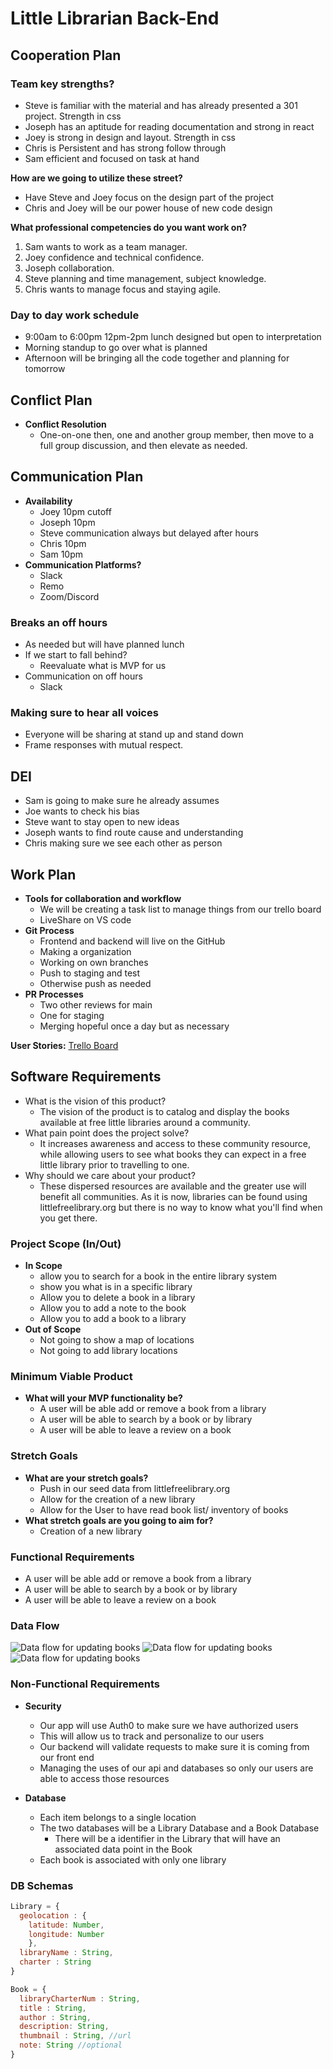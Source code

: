 # Little Librarian Back-End

## Cooperation Plan

### Team key strengths?

* Steve is familiar with the material and has already presented a 301 project. Strength in css
* Joseph has an aptitude for reading documentation and strong in react
* Joey is strong in design and layout. Strength in css
* Chris is Persistent and has strong follow through
* Sam efficient and focused on task at hand

**How are we going to utilize these street?**

* Have Steve and Joey focus on the design part of the project
* Chris and Joey will be our power house of new code design

**What professional competencies do you want work on?**

1. Sam wants to work as a team manager.
2. Joey confidence and technical confidence.
3. Joseph collaboration.
4. Steve planning and time management, subject knowledge.
5. Chris wants to manage focus and staying agile.

### Day to day work schedule

* 9:00am to 6:00pm 12pm-2pm lunch designed but open to interpretation
* Morning standup to go over what is planned
* Afternoon will be bringing all the code together and planning for tomorrow

## Conflict Plan

* **Conflict Resolution**
  * One-on-one then, one and another group member, then move to a full group discussion, and then elevate as needed.

## Communication Plan

* **Availability**
  * Joey 10pm cutoff
  * Joseph 10pm
  * Steve communication always but delayed after hours
  * Chris 10pm
  * Sam 10pm
* **Communication Platforms?**
  * Slack
  * Remo
  * Zoom/Discord

### Breaks an off hours

* As needed but will have planned lunch
* If we start to fall behind?
  * Reevaluate what is MVP for us
* Communication on off hours
  * Slack

### Making sure to hear all voices

* Everyone will be sharing at stand up and stand down
* Frame responses with mutual respect.

## DEI

* Sam is going to make sure he already assumes
* Joe wants to check his bias
* Steve want to stay open to new ideas
* Joseph wants to find route cause and understanding
* Chris making sure we see each other as person

## Work Plan

* **Tools for collaboration and workflow**
  * We will be creating a task list to manage things from our trello board
  * LiveShare on VS code
* **Git Process**
  * Frontend and backend will live on the GitHub
  * Making a organization
  * Working on own branches
  * Push to staging and test
  * Otherwise push as needed
* **PR Processes**
  * Two other reviews for main
  * One for staging
  * Merging hopeful once a day but as necessary

**User Stories:**
[Trello Board](https://trello.com/b/0ab5BQlD/open-hand-data)

## Software Requirements

* What is the vision of this product?
  * The vision of the product is to catalog and display the books available at free little libraries around a community.
* What pain point does the project solve?
  * It increases awareness and access to these community resource, while allowing users to see what books they can expect in a free little library prior to travelling to one.
* Why should we care about your product?
  * These dispersed resources are available and the greater use will benefit all communities. As it is now, libraries can be found using littlefreelibrary.org but there is no way to know what you'll find when you get there.

### Project Scope (In/Out)

* **In Scope**
  * allow you to search for a book in the entire library system
  * show you what is in a specific library
  * Allow you to delete a book in a library
  * Allow you to add a note to the book
  * Allow you to add a book to a library
* **Out of Scope**
  * Not going to show a map of locations
  * Not going to add library locations

### Minimum Viable Product

* **What will your MVP functionality be?**
  * A user will be able add or remove a book from a library
  * A user will be able to search by a book or by library
  * A user will be able to leave a review on a book

### Stretch Goals

* **What are your stretch goals?**
  * Push in our seed data from littlefreelibrary.org
  * Allow for the creation of a new library
  * Allow for the User to have read book list/ inventory of books
* **What stretch goals are you going to aim for?**
  * Creation of a new library

### Functional Requirements

* A user will be able add or remove a book from a library
* A user will be able to search by a book or by library
* A user will be able to leave a review on a book

### Data Flow

![Data flow for updating books](./readme-assets/add-flow.jpg)
![Data flow for updating books](./readme-assets/takeBook-Flow.jpg)
![Data flow for updating books](./readme-assets/note-flow.jpg)

### Non-Functional Requirements

* **Security**
  * Our app will use Auth0 to make sure we have authorized users
  * This will allow us to track and personalize to our users
  * Our backend will validate requests to make sure it is coming from our front end
  * Managing the uses of our api and databases so only our users are able to access those resources

* **Database**
  * Each item belongs to a single location
  * The two databases will be a Library Database and a Book Database
    * There will be a identifier in the Library that will have an associated data point in the Book
  * Each book is associated with only one library

### DB Schemas

```js
Library = {
  geolocation : {
    latitude: Number, 
    longitude: Number
    },
  libraryName : String,
  charter : String
}

Book = {
  libraryCharterNum : String,
  title : String,
  author : String,
  description: String,
  thumbnail : String, //url
  note: String //optional
}
```
